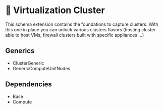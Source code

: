 # 🧩 Virtualization Cluster

This schema extension contains the foundations to capture clusters. With this one in place you can unlock various clusters flavors (hosting cluster able to host VMs, firewall clusters built with specific appliances ...)

## Generics

- ClusterGeneric
- GenericComputeUnitNodes

## Dependencies

- Base
- Compute

